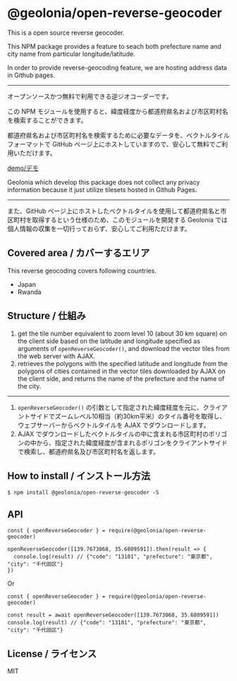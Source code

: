 # @geolonia/open-reverse-geocoder

This is a open source reverse geocoder.

This NPM package provides a feature to seach both prefecture name and city name from particular longitude/latitude.

In order to provide reverse-geocoding feature, we are hosting address data in Github pages.

---
オープンソースかつ無料で利用できる逆ジオコーダーです。

この NPM モジュールを使用すると、緯度経度から都道府県名および市区町村名を検索することができます。

都道府県名および市区町村名を検索するために必要なデータを、ベクトルタイルフォーマットで GitHub ページ上にホストしていますので、安心して無料でご利用いただけます。

[demo/デモ](https://codepen.io/geolonia/pen/oNZLPQP)

Geolonia which develop this package does not collect any privacy information because it just utilize tilesets hosted in Github Pages.

---

また、GitHub ページ上にホストしたベクトルタイルを使用して都道府県名と市区町村を取得するという仕様のため、このモジュールを開発する Geolonia では個人情報の収集を一切行っておらず、安心してご利用ただけます。

## Covered area / カバーするエリア

This reverse geocoding covers following countries.

- Japan
- Rwanda

## Structure / 仕組み

1. get the tile number equivalent to zoom level 10 (about 30 km square) on the client side based on the latitude and longitude specified as arguments of `openReverseGeocoder()`, and download the vector tiles from the web server with AJAX.
2. retrieves the polygons with the specified latitude and longitude from the polygons of cities contained in the vector tiles downloaded by AJAX on the client side, and returns the name of the prefecture and the name of the city.

---

1. `openReverseGeocoder()` の引数として指定された緯度経度を元に、クライアントサイドでズームレベル10相当（約30km平米）のタイル番号を取得し、ウェブサーバーからベクトルタイルを AJAX でダウンロードします。
2. AJAX でダウンロードしたベクトルタイルの中に含まれる市区町村のポリゴンの中から、指定された緯度経度が含まれるポリゴンをクライアントサイドで検索し、都道府県名及び市区町村名を返します。

## How to install / インストール方法

```
$ npm install @geolonia/open-reverse-geocoder -S
```

## API

```
const { openReverseGeocoder } = require(@geolonia/open-reverse-geocoder)

openReverseGeocoder([139.7673068, 35.6809591]).then(result => {
  console.log(result) // {"code": "13101", "prefecture": "東京都", "city": "千代田区"}
})
```

Or

```
const { openReverseGeocoder } = require(@geolonia/open-reverse-geocoder)

const result = await openReverseGeocoder([139.7673068, 35.6809591])
console.log(result) // {"code": "13101", "prefecture": "東京都", "city": "千代田区"}
```
## License / ライセンス

MIT

